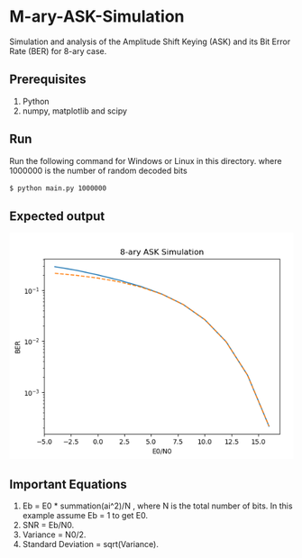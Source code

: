 # M-ary-ASK-Simulation
Simulation and analysis of the Amplitude Shift Keying (ASK) and its Bit Error Rate (BER) for 8-ary case.

## Prerequisites
1. Python
2. numpy, matplotlib and scipy

## Run
Run the following command for Windows or Linux in this directory. where 1000000 is the number of random decoded bits
```sh
$ python main.py 1000000
```

## Expected output
<p align="center">
	<img src="output.png">
</p>

## Important Equations
1. Eb = E0 * summation(ai^2)/N , where N is the total number of bits. In this example assume Eb = 1 to get E0.
2. SNR = Eb/N0.
3. Variance = N0/2.
4. Standard Deviation = sqrt(Variance).

